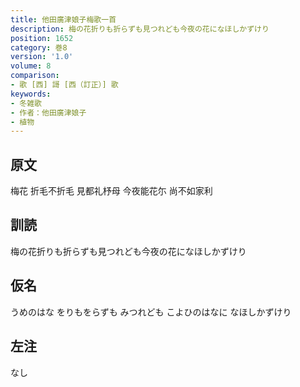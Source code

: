 ```yaml
---
title: 他田廣津娘子梅歌一首
description: 梅の花折りも折らずも見つれども今夜の花になほしかずけり
position: 1652
category: 巻8
version: '1.0'
volume: 8
comparison:
- 歌 [西] 謌 [西（訂正）] 歌
keywords:
- 冬雑歌
- 作者：他田廣津娘子
- 植物
---
```


## 原文

梅花 折毛不折毛 見都礼杼母 今夜能花尓 尚不如家利

## 訓読

梅の花折りも折らずも見つれども今夜の花になほしかずけり

## 仮名

うめのはな をりもをらずも みつれども こよひのはなに なほしかずけり

## 左注

なし
